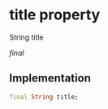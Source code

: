 


# title property







String title
  
_<span class="feature">final</span>_






## Implementation

```dart
final String title;
```








